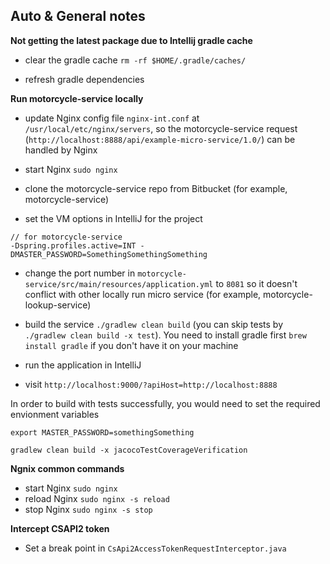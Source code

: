 ## Auto & General notes

__Not getting the latest package due to Intellij gradle cache__

- clear the gradle cache `rm -rf $HOME/.gradle/caches/`

- refresh gradle dependencies

__Run motorcycle-service locally__

- update Nginx config file `nginx-int.conf` at `/usr/local/etc/nginx/servers`, so the motorcycle-service request (`http://localhost:8888/api/example-micro-service/1.0/`) can be handled by Nginx

- start Nginx `sudo nginx`

- clone the motorcycle-service repo from Bitbucket (for example, motorcycle-service)

- set the VM options in IntelliJ for the project

```
// for motorcycle-service
-Dspring.profiles.active=INT -DMASTER_PASSWORD=SomethingSomethingSomething
```

- change the port number in `motorcycle-service/src/main/resources/application.yml` to `8081` so it doesn't conflict with other locally run micro service (for example, motorcycle-lookup-service)

- build the service `./gradlew clean build` (you can skip tests by `./gradlew clean build -x test`). You need to install gradle first `brew install gradle` if you don't have it on your machine

- run the application in IntelliJ

- visit `http://localhost:9000/?apiHost=http://localhost:8888`

In order to build with tests successfully, you would need to set the required envionment variables

```
export MASTER_PASSWORD=somethingSomething

gradlew clean build -x jacocoTestCoverageVerification
```

__Ngnix common commands__

- start Nginx `sudo nginx`
- reload Nginx `sudo nginx -s reload`
- stop Nginx `sudo nginx -s stop`

__Intercept CSAPI2 token__

- Set a break point in `CsApi2AccessTokenRequestInterceptor.java`


